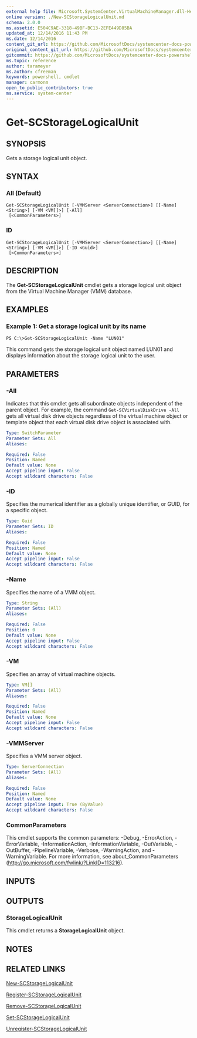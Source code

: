 ```yaml
---
external help file: Microsoft.SystemCenter.VirtualMachineManager.dll-Help.xml
online version: ./New-SCStorageLogicalUnit.md
schema: 2.0.0
ms.assetid: E504C9AE-3318-49BF-BC13-2EFE449D85BA
updated_at: 12/14/2016 11:43 PM
ms.date: 12/14/2016
content_git_url: https://github.com/MicrosoftDocs/systemcenter-docs-powershell/blob/master/systemcenter-cmdlets/SystemCenter2016/VirtualMachineManager/v1.0/Get-SCStorageLogicalUnit.md
original_content_git_url: https://github.com/MicrosoftDocs/systemcenter-docs-powershell/blob/master/systemcenter-cmdlets/SystemCenter2016/VirtualMachineManager/v1.0/Get-SCStorageLogicalUnit.md
gitcommit: https://github.com/MicrosoftDocs/systemcenter-docs-powershell/blob/96cd9bd2780eb6b78c540fa00d3b8a4313e3ed40/systemcenter-cmdlets/SystemCenter2016/VirtualMachineManager/v1.0/Get-SCStorageLogicalUnit.md
ms.topic: reference
author: tarameyer
ms.author: cfreeman
keywords: powershell, cmdlet
manager: carmonm
open_to_public_contributors: true
ms.service: system-center
---
```


# Get-SCStorageLogicalUnit

## SYNOPSIS
Gets a storage logical unit object.

## SYNTAX

### All (Default)
```
Get-SCStorageLogicalUnit [-VMMServer <ServerConnection>] [[-Name] <String>] [-VM <VM[]>] [-All]
 [<CommonParameters>]
```

### ID
```
Get-SCStorageLogicalUnit [-VMMServer <ServerConnection>] [[-Name] <String>] [-VM <VM[]>] [-ID <Guid>]
 [<CommonParameters>]
```

## DESCRIPTION
The **Get-SCStorageLogicalUnit** cmdlet gets a storage logical unit object from the Virtual Machine Manager (VMM) database.

## EXAMPLES

### Example 1: Get a storage logical unit by its name
```
PS C:\>Get-SCStorageLogicalUnit -Name "LUN01"
```

This command gets the storage logical unit object named LUN01 and displays information about the storage logical unit to the user.

## PARAMETERS

### -All
Indicates that this cmdlet gets all subordinate objects independent of the parent object.
For example, the command `Get-SCVirtualDiskDrive -All` gets all virtual disk drive objects regardless of the virtual machine object or template object that each virtual disk drive object is associated with.

```yaml
Type: SwitchParameter
Parameter Sets: All
Aliases: 

Required: False
Position: Named
Default value: None
Accept pipeline input: False
Accept wildcard characters: False
```

### -ID
Specifies the numerical identifier as a globally unique identifier, or GUID, for a specific object.

```yaml
Type: Guid
Parameter Sets: ID
Aliases: 

Required: False
Position: Named
Default value: None
Accept pipeline input: False
Accept wildcard characters: False
```

### -Name
Specifies the name of a VMM object.

```yaml
Type: String
Parameter Sets: (All)
Aliases: 

Required: False
Position: 0
Default value: None
Accept pipeline input: False
Accept wildcard characters: False
```

### -VM
Specifies an array of virtual machine objects.

```yaml
Type: VM[]
Parameter Sets: (All)
Aliases: 

Required: False
Position: Named
Default value: None
Accept pipeline input: False
Accept wildcard characters: False
```

### -VMMServer
Specifies a VMM server object.

```yaml
Type: ServerConnection
Parameter Sets: (All)
Aliases: 

Required: False
Position: Named
Default value: None
Accept pipeline input: True (ByValue)
Accept wildcard characters: False
```

### CommonParameters
This cmdlet supports the common parameters: -Debug, -ErrorAction, -ErrorVariable, -InformationAction, -InformationVariable, -OutVariable, -OutBuffer, -PipelineVariable, -Verbose, -WarningAction, and -WarningVariable. For more information, see about_CommonParameters (http://go.microsoft.com/fwlink/?LinkID=113216).

## INPUTS

## OUTPUTS

### StorageLogicalUnit
This cmdlet returns a **StorageLogicalUnit** object.

## NOTES

## RELATED LINKS

[New-SCStorageLogicalUnit](xref:SystemCenter2016/VirtualMachineManager/v1.0/New-SCStorageLogicalUnit.md)

[Register-SCStorageLogicalUnit](xref:SystemCenter2016/VirtualMachineManager/v1.0/Register-SCStorageLogicalUnit.md)

[Remove-SCStorageLogicalUnit](xref:SystemCenter2016/VirtualMachineManager/v1.0/Remove-SCStorageLogicalUnit.md)

[Set-SCStorageLogicalUnit](xref:SystemCenter2016/VirtualMachineManager/v1.0/Set-SCStorageLogicalUnit.md)

[Unregister-SCStorageLogicalUnit](xref:SystemCenter2016/VirtualMachineManager/v1.0/Unregister-SCStorageLogicalUnit.md)


